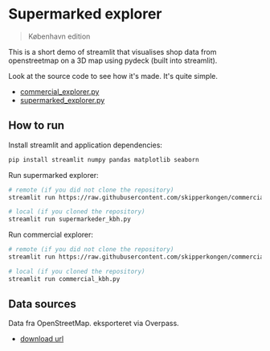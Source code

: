 # Supermarked explorer

> København edition

This is a short demo of streamlit that visualises shop data from openstreetmap
on a 3D map using pydeck (built into streamlit).

Look at the source code to see how it's made. It's quite simple.

- [commercial_explorer.py](./commercial_explorer.py)
- [supermarked_explorer.py](./supermarked_explorer.py)

## How to run

Install streamlit and application dependencies:

```bash
pip install streamlit numpy pandas matplotlib seaborn
```

Run supermarked explorer:

```bash
# remote (if you did not clone the repository)
streamlit run https://raw.githubusercontent.com/skipperkongen/commercial-explorer/main/supermarked_explorer.py

# local (if you cloned the repository)
streamlit run supermarkeder_kbh.py
```

Run commercial explorer:

```bash
# remote (if you did not clone the repository)
streamlit run https://raw.githubusercontent.com/skipperkongen/commercial-explorer/main/commercial_explorer.py

# local (if you cloned the repository)
streamlit run commercial_kbh.py
```


## Data sources

Data fra OpenStreetMap. eksporteret via Overpass.

- [download url](https://overpass-api.de/api/map?bbox=12.5292,55.6599,12.6433,55.6979)
